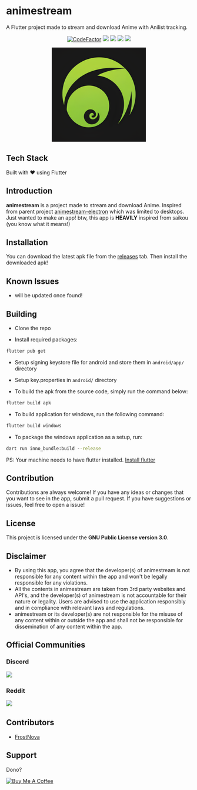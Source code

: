 # animestream

A Flutter project made to stream and download Anime with Anilist tracking.

<p align="center">
<a href="https://www.codefactor.io/repository/github/frostnova721/animestream/overview/master"><img src="https://www.codefactor.io/repository/github/frostnova721/animestream/badge/master?style=for-the-badge" alt="CodeFactor" /></a>
<a href="https://github.com/frostnova721/animestream/releases"><img src="https://img.shields.io/github/downloads/frostnova721/animestream/total.svg?style=for-the-badge&color=CAF979"></a>
<a href="https://img.shields.io/badge/Made_With-Flutter-%2302569B.svg?style=for-the-badge&logo=Flutter&logoColor=white"><img src="https://img.shields.io/badge/Made_With-Flutter-%2302569B.svg?style=for-the-badge&logo=Flutter&logoColor=white"></a>
<a href="https://img.shields.io/badge/Made_For-Android-3DDC84?style=for-the-badge&logo=android&logoColor=white"><img src="https://img.shields.io/badge/Made_For-Android-3DDC84?style=for-the-badge&logo=android&logoColor=white"></a>
<a href="https://discord.gg/DEQHYGJ9Zr"><img src="https://img.shields.io/discord/1323364150067466331?style=for-the-badge&logo=discord&color=5865F2"></a>
</p>

<p align="center">
    <img src="lib/assets/icons/logo.png" width="256" height="256" alt="project logo">
</p>

## Tech Stack

Built with ❤️ using Flutter

## Introduction

**animestream** is a project made to stream and download Anime. Inspired from parent project [animestream-electron](https://github.com/frostnova721/animestream-electron) which was limited to desktops. Just wanted to make an app! btw, this app is **HEAVILY** inspired from saikou (you know what it means!)

## Installation

You can download the latest apk file from the [releases](https://github.com/frostnova721/animestream/releases) tab. Then install the downloaded apk!

## Known Issues

- will be updated once found!

## Building

- Clone the repo

- Install required packages:

```cmd
flutter pub get
```

- Setup signing keystore file for android and store them in `android/app/` directory

- Setup key.properties in `android/` directory

- To build the apk from the source code, simply run the command below:

```cmd
flutter build apk
```

- To build application for windows, run the following command:

```cmd
flutter build windows
```

- To package the windows application as a setup, run:

```cmd
dart run inno_bundle:build --release
```

PS: Your machine needs to have flutter installed. [Install flutter](https://docs.flutter.dev/get-started/install)

## Contribution

Contributions are always welcome! If you have any ideas or changes that you want to see in the app, submit a pull request. If you have suggestions or issues, feel free to open a issue!

## License

This project is licensed under the **GNU Public License version 3.0**.

## Disclaimer

- By using this app, you agree that the developer(s) of animestream is not responsible for any content within the app and won't be legally responsible for any violations.
- All the contents in animestream are taken from 3rd party websites and API's, and the developer(s) of animestream is not accountable for their nature or legality. Users are advised to use the application responsibly and in compliance with relevant laws and regulations.
- animestream or its developer(s) are not responsible for the misuse of any content within or outside the app and shall not be responsible for dissemination of any content within the app.

## Official Communities

### Discord
<a href="https://discord.gg/DEQHYGJ9Zr">
<img src="http://invidget.switchblade.xyz/DEQHYGJ9Zr">
</a>

### Reddit
<a href="https://www.reddit.com/r/animestream/">
<img src="https://img.shields.io/badge/Reddit-Join%20Our%20Community-FF4500?style=for-the-badge&logo=reddit&logoColor=white">
</a>


## Contributors

- [FrostNova](https://github.com/frostnova721)

## Support

Dono?

<a href="https://www.buymeacoffee.com/frostnova" target="_blank"><img src="https://cdn.buymeacoffee.com/buttons/v2/default-yellow.png" alt="Buy Me A Coffee" style="height: 60px !important;width: 217px !important;" ></a>